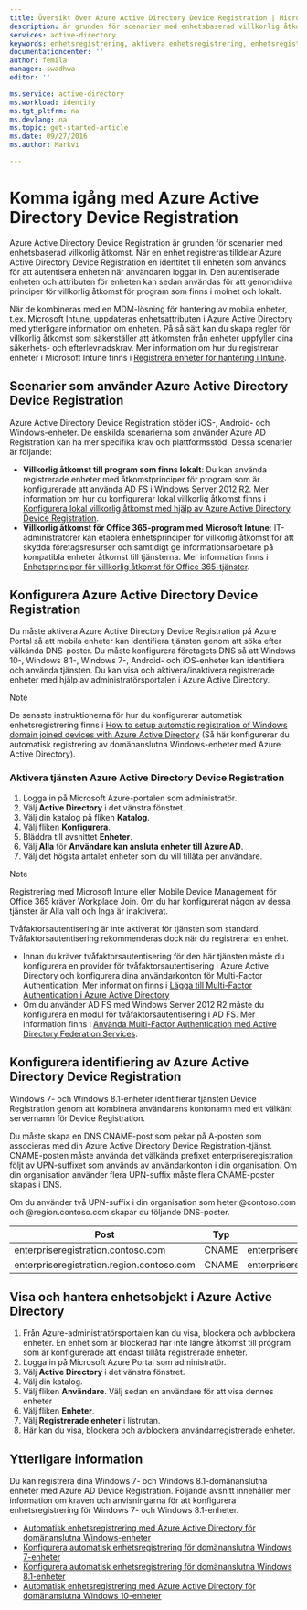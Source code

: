 ```yaml
---
title: Översikt över Azure Active Directory Device Registration | Microsoft Docs
description: är grunden för scenarier med enhetsbaserad villkorlig åtkomst. När en enhet registreras tilldelar Azure Active Directory Device Registration en identitet till enheten som används för att autentisera enheten när användaren loggar in.
services: active-directory
keywords: enhetsregistrering, aktivera enhetsregistrering, enhetsregistrering och MDM
documentationcenter: ''
author: femila
manager: swadhwa
editor: ''

ms.service: active-directory
ms.workload: identity
ms.tgt_pltfrm: na
ms.devlang: na
ms.topic: get-started-article
ms.date: 09/27/2016
ms.author: Markvi

---
```

# Komma igång med Azure Active Directory Device Registration
Azure Active Directory Device Registration är grunden för scenarier med enhetsbaserad villkorlig åtkomst. När en enhet registreras tilldelar Azure Active Directory Device Registration en identitet till enheten som används för att autentisera enheten när användaren loggar in. Den autentiserade enheten och attributen för enheten kan sedan användas för att genomdriva principer för villkorlig åtkomst för program som finns i molnet och lokalt.

När de kombineras med en MDM-lösning för hantering av mobila enheter, t.ex. Microsoft Intune, uppdateras enhetsattributen i Azure Active Directory med ytterligare information om enheten. På så sätt kan du skapa regler för villkorlig åtkomst som säkerställer att åtkomsten från enheter uppfyller dina säkerhets- och efterlevnadskrav. Mer information om hur du registrerar enheter i Microsoft Intune finns i [Registrera enheter för hantering i Intune](https://docs.microsoft.com/intune/deploy-use/enroll-devices-in-microsoft-intune).

## Scenarier som använder Azure Active Directory Device Registration
Azure Active Directory Device Registration stöder iOS-, Android- och Windows-enheter. De enskilda scenarierna som använder Azure AD Registration kan ha mer specifika krav och plattformsstöd. Dessa scenarier är följande:

* **Villkorlig åtkomst till program som finns lokalt**: Du kan använda registrerade enheter med åtkomstprinciper för program som är konfigurerade att använda AD FS i Windows Server 2012 R2. Mer information om hur du konfigurerar lokal villkorlig åtkomst finns i [Konfigurera lokal villkorlig åtkomst med hjälp av Azure Active Directory Device Registration](active-directory-conditional-access-on-premises-setup.md).
* **Villkorlig åtkomst för Office 365-program med Microsoft Intune**: IT-administratörer kan etablera enhetsprinciper för villkorlig åtkomst för att skydda företagsresurser och samtidigt ge informationsarbetare på kompatibla enheter åtkomst till tjänsterna. Mer information finns i [Enhetsprinciper för villkorlig åtkomst för Office 365-tjänster](active-directory-conditional-access-device-policies.md).

## Konfigurera Azure Active Directory Device Registration
Du måste aktivera Azure Active Directory Device Registration på Azure Portal så att mobila enheter kan identifiera tjänsten genom att söka efter välkända DNS-poster. Du måste konfigurera företagets DNS så att Windows 10-, Windows 8.1-, Windows 7-, Android- och iOS-enheter kan identifiera och använda tjänsten.
Du kan visa och aktivera/inaktivera registrerade enheter med hjälp av administratörsportalen i Azure Active Directory.

> [!NOTE]
> De senaste instruktionerna för hur du konfigurerar automatisk enhetsregistrering finns i [How to setup automatic registration of Windows domain joined devices with Azure Active Directory](active-directory-conditional-access-automatic-device-registration-setup.md) (Så här konfigurerar du automatisk registrering av domänanslutna Windows-enheter med Azure Active Directory).
> 
> 

### Aktivera tjänsten Azure Active Directory Device Registration
1. Logga in på Microsoft Azure-portalen som administratör.
2. Välj **Active Directory** i det vänstra fönstret.
3. Välj din katalog på fliken **Katalog**.
4. Välj fliken **Konfigurera**.
5. Bläddra till avsnittet **Enheter**.
6. Välj **Alla** för **Användare kan ansluta enheter till Azure AD**.
7. Välj det högsta antalet enheter som du vill tillåta per användare.

> [!NOTE]
> Registrering med Microsoft Intune eller Mobile Device Management för Office 365 kräver Workplace Join. Om du har konfigurerat någon av dessa tjänster är Alla valt och Inga är inaktiverat.
> 
> 

Tvåfaktorsautentisering är inte aktiverat för tjänsten som standard. Tvåfaktorsautentisering rekommenderas dock när du registrerar en enhet.

* Innan du kräver tvåfaktorsautentisering för den här tjänsten måste du konfigurera en provider för tvåfaktorsautentisering i Azure Active Directory och konfigurera dina användarkonton för Multi-Factor Authentication. Mer information finns i [Lägga till Multi-Factor Authentication i Azure Active Directory](../multi-factor-authentication/multi-factor-authentication-get-started-cloud.md)
* Om du använder AD FS med Windows Server 2012 R2 måste du konfigurera en modul för tvåfaktorsautentisering i AD FS. Mer information finns i [Använda Multi-Factor Authentication med Active Directory Federation Services](../multi-factor-authentication/multi-factor-authentication-get-started-server.md).

## Konfigurera identifiering av Azure Active Directory Device Registration
Windows 7- och Windows 8.1-enheter identifierar tjänsten Device Registration genom att kombinera användarens kontonamn med ett välkänt servernamn för Device Registration.

Du måste skapa en DNS CNAME-post som pekar på A-posten som associeras med din Azure Active Directory Device Registration-tjänst. CNAME-posten måste använda det välkända prefixet enterpriseregistration följt av UPN-suffixet som används av användarkonton i din organisation. Om din organisation använder flera UPN-suffix måste flera CNAME-poster skapas i DNS.

Om du använder två UPN-suffix i din organisation som heter @contoso.com och @region.contoso.com skapar du följande DNS-poster.

| Post | Typ | Adress |
| --- | --- | --- |
| enterpriseregistration.contoso.com |CNAME |enterpriseregistration.windows.net |
| enterpriseregistration.region.contoso.com |CNAME |enterpriseregistration.windows.net |

## Visa och hantera enhetsobjekt i Azure Active Directory
1. Från Azure-administratörsportalen kan du visa, blockera och avblockera enheter. En enhet som är blockerad har inte längre åtkomst till program som är konfigurerade att endast tillåta registrerade enheter.
2. Logga in på Microsoft Azure Portal som administratör.
3. Välj **Active Directory** i det vänstra fönstret.
4. Välj din katalog.
5. Välj fliken **Användare**. Välj sedan en användare för att visa dennes enheter
6. Välj fliken **Enheter**.
7. Välj **Registrerade enheter** i listrutan.
8. Här kan du visa, blockera och avblockera användarregistrerade enheter.

## Ytterligare information
Du kan registrera dina Windows 7- och Windows 8.1-domänanslutna enheter med Azure AD Device Registration. Följande avsnitt innehåller mer information om kraven och anvisningarna för att konfigurera enhetsregistrering för Windows 7- och Windows 8.1-enheter.

* [Automatisk enhetsregistrering med Azure Active Directory för domänanslutna Windows-enheter](active-directory-conditional-access-automatic-device-registration.md)
* [Konfigurera automatisk enhetsregistrering för domänanslutna Windows 7-enheter](active-directory-conditional-access-automatic-device-registration-windows7.md)
* [Konfigurera automatisk enhetsregistrering för domänanslutna Windows 8.1-enheter](active-directory-conditional-access-automatic-device-registration-windows-8-1.md)
* [Automatisk enhetsregistrering med Azure Active Directory för domänanslutna Windows 10-enheter](active-directory-azureadjoin-devices-group-policy.md)

<!--HONumber=Sep16_HO4-->


